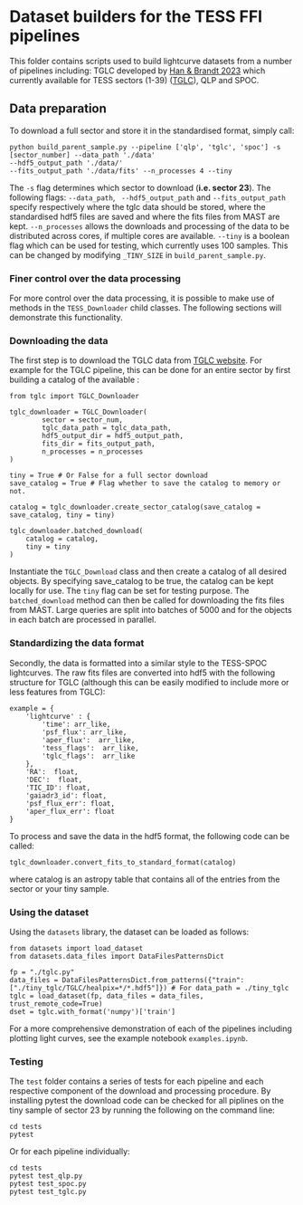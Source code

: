 
# Dataset builders for the TESS FFI pipelines

This folder contains scripts used to build lightcurve datasets from a number of pipelines including: TGLC developed by [Han & Brandt 2023](https://iopscience.iop.org/article/10.3847/1538-3881/acaaa7) which currently available for TESS sectors (1-39) ([TGLC](https://archive.stsci.edu/hlsp/tglc)), QLP and SPOC.

## Data preparation 
To download a full sector and store it in the standardised format, simply call:

```
python build_parent_sample.py --pipeline ['qlp', 'tglc', 'spoc'] -s [sector_number] --data_path './data' 
--hdf5_output_path './data/' 
--fits_output_path './data/fits' --n_processes 4 --tiny
```

The ```-s``` flag determines which sector to download (**i.e. sector 23**). The following flags: ```--data_path```, ``` --hdf5_output_path``` and ```--fits_output_path ``` specify respectively where the tglc data should be stored, where the standardised hdf5 files are saved and where the fits files from MAST are kept. ```--n_processes``` allows the downloads and processing of the data to be distributed across cores, if multiple cores are available. ```--tiny``` is a boolean flag which can be used for testing, which currently uses 100 samples. This can be changed by modifying ```_TINY_SIZE``` in ```build_parent_sample.py```.


### Finer control over the data processing
For more control over the data processing, it is possible to make use of methods in the ```TESS_Downloader``` child classes. 
The following sections will demonstrate this functionality.

### Downloading the data 
The first step is to download the TGLC data from [TGLC website](https://archive.stsci.edu/hlsp/tglc). For example for the TGLC pipeline, this can be done for an entire sector by first building a catalog of the available : 

```
from tglc import TGLC_Downloader

tglc_downloader = TGLC_Downloader(
        sector = sector_num, 
        tglc_data_path = tglc_data_path, 
        hdf5_output_dir = hdf5_output_path,
        fits_dir = fits_output_path,
        n_processes = n_processes
)

tiny = True # Or False for a full sector download
save_catalog = True # Flag whether to save the catalog to memory or not.

catalog = tglc_downloader.create_sector_catalog(save_catalog = save_catalog, tiny = tiny) 

tglc_downloader.batched_download(
    catalog = catalog,
    tiny = tiny
)
```

Instantiate the ```TGLC_Download``` class and then create a catalog of all desired objects. By specifying save_catalog to be true, the catalog can be kept locally for use. The ```tiny``` flag can be set for testing purpose. The  ```batched_download``` method can then be called for downloading the fits files from MAST. Large queries are split into batches of 5000 and for the objects in each batch are processed in parallel. 

### Standardizing the data format 
Secondly, the data is formatted into a similar style to the TESS-SPOC lightcurves. The raw fits files are converted into hdf5 with the following structure for TGLC (although this can be easily modified to include more or less features from TGLC):

```
example = {
    'lightcurve' : {
        'time': arr_like,
        'psf_flux': arr_like,
        'aper_flux':  arr_like,
        'tess_flags':  arr_like,
        'tglc_flags':  arr_like
    }, 
    'RA':  float,
    'DEC':  float,
    'TIC_ID': float,
    'gaiadr3_id': float,
    'psf_flux_err': float,
    'aper_flux_err': float
}
```

To process and save the data in the hdf5 format, the following code can be called:

```
tglc_downloader.convert_fits_to_standard_format(catalog)
```

where catalog is an astropy table that contains all of the entries from the sector or your tiny sample.

### Using the dataset

Using the ```datasets``` library, the dataset can be loaded as follows:

```
from datasets import load_dataset
from datasets.data_files import DataFilesPatternsDict

fp = "./tglc.py"
data_files = DataFilesPatternsDict.from_patterns({"train": ["./tiny_tglc/TGLC/healpix=*/*.hdf5"]}) # For data_path = ./tiny_tglc
tglc = load_dataset(fp, data_files = data_files, trust_remote_code=True)
dset = tglc.with_format('numpy')['train']
```

For a more comprehensive demonstration of each of the pipelines including plotting light curves, see the example notebook ```examples.ipynb```.

### Testing 

The ```test``` folder contains a series of tests for each pipeline and each respective component of the download and processing procedure. By installing pytest the download code can be checked for all piplines on the tiny sample of sector 23 by running the following on the command line:

```
cd tests
pytest
```

Or for each pipeline individually:

```
cd tests
pytest test_qlp.py
pytest test_spoc.py
pytest test_tglc.py
```